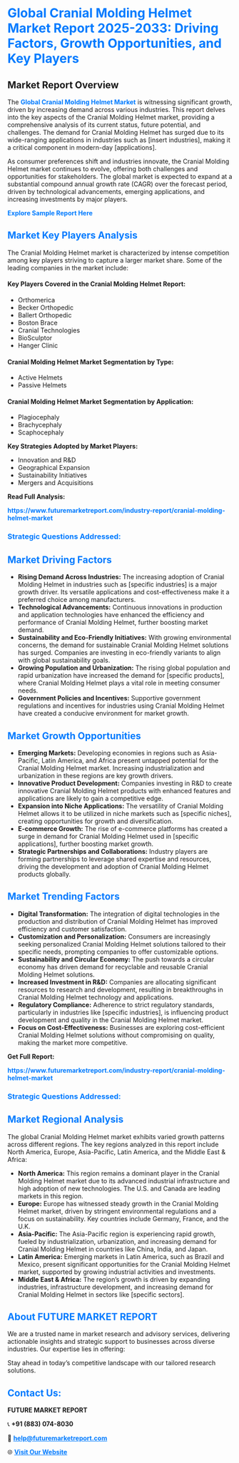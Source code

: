 <h1 style="color: #007BFF;">Global Cranial Molding Helmet Market Report 2025-2033: Driving Factors, Growth Opportunities, and Key Players</h1>

<section id="overview">
<h2>Market Report Overview</h2>
<p>The <a href="https://www.futuremarketreport.com/industry-report/cranial-molding-helmet-market" style="color: #007BFF; text-decoration: none;"><strong>Global Cranial Molding Helmet Market</strong></a> is witnessing significant growth, driven by increasing demand across various industries. This report delves into the key aspects of the Cranial Molding Helmet market, providing a comprehensive analysis of its current status, future potential, and challenges. The demand for Cranial Molding Helmet has surged due to its wide-ranging applications in industries such as [insert industries], making it a critical component in modern-day [applications].</p>
<p>As consumer preferences shift and industries innovate, the Cranial Molding Helmet market continues to evolve, offering both challenges and opportunities for stakeholders. The global market is expected to expand at a substantial compound annual growth rate (CAGR) over the forecast period, driven by technological advancements, emerging applications, and increasing investments by major players.</p>
</section>

<section id="overview">
<p><a href="https://www.futuremarketreport.com/request-sample/reportId=79261" style="color: #007BFF; text-decoration: none;"><strong>Explore Sample Report Here</strong></a></p>
</section>

<section id="key-players">
<h2 style="color: #007BFF;">Market Key Players Analysis</h2>
<p>The Cranial Molding Helmet market is characterized by intense competition among key players striving to capture a larger market share. Some of the leading companies in the market include:</p>
<h4>Key Players Covered in the Cranial Molding Helmet Report:</h4>
<ul><li>Orthomerica</li><li>Becker Orthopedic</li><li>Ballert Orthopedic</li><li>Boston Brace</li><li>Cranial Technologies</li><li>BioSculptor</li><li>Hanger Clinic</li></ul>
<h4>Cranial Molding Helmet Market Segmentation by Type:</h4>
<ul><li>Active Helmets</li><li>Passive Helmets</li></ul>

<h4>Cranial Molding Helmet Market Segmentation by Application:</h4>
<ul><li>Plagiocephaly</li><li>Brachycephaly</li><li>Scaphocephaly</li></ul>
<p><strong>Key Strategies Adopted by Market Players:</strong></p>
<ul>
<li>Innovation and R&D</li>
<li>Geographical Expansion</li>
<li>Sustainability Initiatives</li>
<li>Mergers and Acquisitions</li>
</ul>
</section>

<section>
<p><strong>Read Full Analysis: </strong></p><a href="https://www.futuremarketreport.com/industry-report/cranial-molding-helmet-market" style="color: #007BFF; text-decoration: none;"><strong>https://www.futuremarketreport.com/industry-report/cranial-molding-helmet-market</strong></a>
<h3 style="color: #007BFF;">Strategic Questions Addressed:</h3>
</section>

<section id="driving-factors">
<h2 style="color: #007BFF;">Market Driving Factors</h2>
<ul>
<li><strong>Rising Demand Across Industries:</strong> The increasing adoption of Cranial Molding Helmet in industries such as [specific industries] is a major growth driver. Its versatile applications and cost-effectiveness make it a preferred choice among manufacturers.</li>
<li><strong>Technological Advancements:</strong> Continuous innovations in production and application technologies have enhanced the efficiency and performance of Cranial Molding Helmet, further boosting market demand.</li>
<li><strong>Sustainability and Eco-Friendly Initiatives:</strong> With growing environmental concerns, the demand for sustainable Cranial Molding Helmet solutions has surged. Companies are investing in eco-friendly variants to align with global sustainability goals.</li>
<li><strong>Growing Population and Urbanization:</strong> The rising global population and rapid urbanization have increased the demand for [specific products], where Cranial Molding Helmet plays a vital role in meeting consumer needs.</li>
<li><strong>Government Policies and Incentives:</strong> Supportive government regulations and incentives for industries using Cranial Molding Helmet have created a conducive environment for market growth.</li>
</ul>
</section>

<section id="growth-opportunities">
<h2 style="color: #007BFF;">Market Growth Opportunities</h2>
<ul>
<li><strong>Emerging Markets:</strong> Developing economies in regions such as Asia-Pacific, Latin America, and Africa present untapped potential for the Cranial Molding Helmet market. Increasing industrialization and urbanization in these regions are key growth drivers.</li>
<li><strong>Innovative Product Development:</strong> Companies investing in R&D to create innovative Cranial Molding Helmet products with enhanced features and applications are likely to gain a competitive edge.</li>
<li><strong>Expansion into Niche Applications:</strong> The versatility of Cranial Molding Helmet allows it to be utilized in niche markets such as [specific niches], creating opportunities for growth and diversification.</li>
<li><strong>E-commerce Growth:</strong> The rise of e-commerce platforms has created a surge in demand for Cranial Molding Helmet used in [specific applications], further boosting market growth.</li>
<li><strong>Strategic Partnerships and Collaborations:</strong> Industry players are forming partnerships to leverage shared expertise and resources, driving the development and adoption of Cranial Molding Helmet products globally.</li>
</ul>
</section>

<section id="trending-factors">
<h2 style="color: #007BFF;">Market Trending Factors</h2>
<ul>
<li><strong>Digital Transformation:</strong> The integration of digital technologies in the production and distribution of Cranial Molding Helmet has improved efficiency and customer satisfaction.</li>
<li><strong>Customization and Personalization:</strong> Consumers are increasingly seeking personalized Cranial Molding Helmet solutions tailored to their specific needs, prompting companies to offer customizable options.</li>
<li><strong>Sustainability and Circular Economy:</strong> The push towards a circular economy has driven demand for recyclable and reusable Cranial Molding Helmet solutions.</li>
<li><strong>Increased Investment in R&D:</strong> Companies are allocating significant resources to research and development, resulting in breakthroughs in Cranial Molding Helmet technology and applications.</li>
<li><strong>Regulatory Compliance:</strong> Adherence to strict regulatory standards, particularly in industries like [specific industries], is influencing product development and quality in the Cranial Molding Helmet market.</li>
<li><strong>Focus on Cost-Effectiveness:</strong> Businesses are exploring cost-efficient Cranial Molding Helmet solutions without compromising on quality, making the market more competitive.</li>
</ul>
</section>

<section>
<p><strong>Get Full Report: </strong></p><a href="https://www.futuremarketreport.com/industry-report/cranial-molding-helmet-market" style="color: #007BFF; text-decoration: none;"><strong>https://www.futuremarketreport.com/industry-report/cranial-molding-helmet-market</strong></a>
<h3 style="color: #007BFF;">Strategic Questions Addressed:</h3>
</section>


<section id="regional-analysis">
<h2 style="color: #007BFF;">Market Regional Analysis</h2>
<p>The global Cranial Molding Helmet market exhibits varied growth patterns across different regions. The key regions analyzed in this report include North America, Europe, Asia-Pacific, Latin America, and the Middle East & Africa:</p>
<ul>
<li><strong>North America:</strong> This region remains a dominant player in the Cranial Molding Helmet market due to its advanced industrial infrastructure and high adoption of new technologies. The U.S. and Canada are leading markets in this region.</li>
<li><strong>Europe:</strong> Europe has witnessed steady growth in the Cranial Molding Helmet market, driven by stringent environmental regulations and a focus on sustainability. Key countries include Germany, France, and the U.K.</li>
<li><strong>Asia-Pacific:</strong> The Asia-Pacific region is experiencing rapid growth, fueled by industrialization, urbanization, and increasing demand for Cranial Molding Helmet in countries like China, India, and Japan.</li>
<li><strong>Latin America:</strong> Emerging markets in Latin America, such as Brazil and Mexico, present significant opportunities for the Cranial Molding Helmet market, supported by growing industrial activities and investments.</li>
<li><strong>Middle East & Africa:</strong> The region’s growth is driven by expanding industries, infrastructure development, and increasing demand for Cranial Molding Helmet in sectors like [specific sectors].</li>
</ul>
</section>

<footer>
<h2 style="color: #007BFF;">About FUTURE MARKET REPORT</h2>
<p>We are a trusted name in market research and advisory services, delivering actionable insights and strategic support to businesses across diverse industries. Our expertise lies in offering:</p>

<p>Stay ahead in today’s competitive landscape with our tailored research solutions.</p>

<h2 style="color: #007BFF;">Contact Us:</h2>
<p><strong>FUTURE MARKET REPORT</strong></p>
<p>📞 <strong>+91 (883) 074-8030</strong></p>
<p>📧 <strong><a href="mailto:help@futuremarketreport.com" style="color: #007BFF;">help@futuremarketreport.com</a></strong></p>
<p>🌐 <strong><a href="https://www.futuremarketreport.com/" style="color: #007BFF;">Visit Our Website</a></strong></p>
</footer>